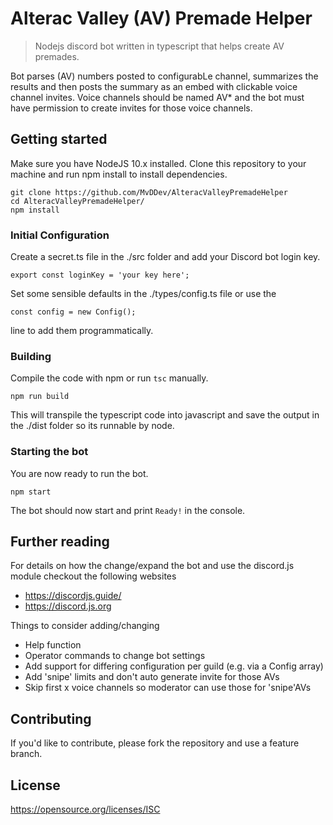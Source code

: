 # Alterac Valley (AV) Premade Helper
> Nodejs discord bot written in typescript that helps create AV premades.

Bot parses (AV) numbers posted to configurabLe channel, summarizes the results
and then posts the summary as an embed with clickable voice channel invites.
Voice channels should be named AV* and the bot must have permission to create 
invites for those voice channels.

## Getting started

Make sure you have NodeJS 10.x installed.
Clone this repository to your machine and run npm install to install dependencies.

```shell
git clone https://github.com/MvDDev/AlteracValleyPremadeHelper
cd AlteracValleyPremadeHelper/
npm install
```

### Initial Configuration

Create a secret.ts file in the ./src folder and add your Discord bot login key.

```shell
export const loginKey = 'your key here';
```

Set some sensible defaults in the ./types/config.ts file or use the 

```shell
const config = new Config();
```
line to add them programmatically.

### Building

Compile the code with npm or run ```tsc``` manually.

```shell
npm run build
```

This will transpile the typescript code into javascript and save the output
in the ./dist folder so its runnable by node.

### Starting the bot

You are now ready to run the bot.

```shell
npm start
```
The bot should now start and print ```Ready!``` in the console.

## Further reading

For details on how the change/expand the bot and use the discord.js module
checkout the following websites
* https://discordjs.guide/
* https://discord.js.org

Things to consider adding/changing
* Help function
* Operator commands to change bot settings 
* Add support for differing configuration per guild (e.g. via a Config array)
* Add 'snipe' limits and don't auto generate invite for those AVs
* Skip first x voice channels so moderator can use those for 'snipe'AVs

## Contributing

If you'd like to contribute, please fork the repository and use a feature branch. 

## License

https://opensource.org/licenses/ISC
